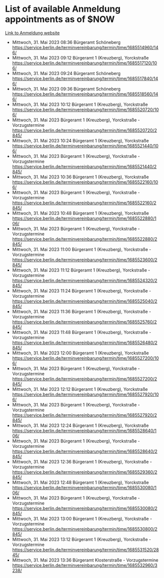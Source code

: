# List of available Anmeldung appointments as of $NOW
[Link to Anmeldung website](https://service.berlin.de/terminvereinbarung/termin/tag.php?termin=1&anliegen[]=120686&dienstleisterlist=122210,122217,327316,122219,327312,122227,327314,122231,327346,122243,327348,122254,122252,329742,122260,329745,122262,329748,122271,327278,122273,327274,122277,327276,330436,122280,327294,122282,327290,122284,327292,122291,327270,122285,327266,122286,327264,122296,327268,150230,329760,122297,327286,122294,327284,122312,329763,122314,329775,122304,327330,122311,327334,122309,327332,317869,122281,327352,122279,329772,122283,122276,327324,122274,327326,122267,329766,122246,327318,122251,327320,122257,327322,122208,327298,122226,327300&herkunft=http%3A%2F%2Fservice.berlin.de%2Fdienstleistung%2F120686%2F)
- Mittwoch, 31. Mai 2023 08:36 Bürgeramt Schöneberg https://service.berlin.de/terminvereinbarung/termin/time/1685514960/146/
- Mittwoch, 31. Mai 2023 09:12 Bürgeramt 1 (Kreuzberg), Yorckstraße https://service.berlin.de/terminvereinbarung/termin/time/1685517120/106/
- Mittwoch, 31. Mai 2023 09:24 Bürgeramt Schöneberg https://service.berlin.de/terminvereinbarung/termin/time/1685517840/146/
- Mittwoch, 31. Mai 2023 09:36 Bürgeramt Schöneberg https://service.berlin.de/terminvereinbarung/termin/time/1685518560/146/
- Mittwoch, 31. Mai 2023 10:12 Bürgeramt 1 (Kreuzberg), Yorckstraße https://service.berlin.de/terminvereinbarung/termin/time/1685520720/106/
- Mittwoch, 31. Mai 2023  Bürgeramt 1 (Kreuzberg), Yorckstraße - Vorzugstermine https://service.berlin.de/terminvereinbarung/termin/time/1685520720/2845/
- Mittwoch, 31. Mai 2023 10:24 Bürgeramt 1 (Kreuzberg), Yorckstraße https://service.berlin.de/terminvereinbarung/termin/time/1685521440/106/
- Mittwoch, 31. Mai 2023  Bürgeramt 1 (Kreuzberg), Yorckstraße - Vorzugstermine https://service.berlin.de/terminvereinbarung/termin/time/1685521440/2845/
- Mittwoch, 31. Mai 2023 10:36 Bürgeramt 1 (Kreuzberg), Yorckstraße https://service.berlin.de/terminvereinbarung/termin/time/1685522160/106/
- Mittwoch, 31. Mai 2023  Bürgeramt 1 (Kreuzberg), Yorckstraße - Vorzugstermine https://service.berlin.de/terminvereinbarung/termin/time/1685522160/2845/
- Mittwoch, 31. Mai 2023 10:48 Bürgeramt 1 (Kreuzberg), Yorckstraße https://service.berlin.de/terminvereinbarung/termin/time/1685522880/106/
- Mittwoch, 31. Mai 2023  Bürgeramt 1 (Kreuzberg), Yorckstraße - Vorzugstermine https://service.berlin.de/terminvereinbarung/termin/time/1685522880/2845/
- Mittwoch, 31. Mai 2023 11:00 Bürgeramt 1 (Kreuzberg), Yorckstraße - Vorzugstermine https://service.berlin.de/terminvereinbarung/termin/time/1685523600/2845/
- Mittwoch, 31. Mai 2023 11:12 Bürgeramt 1 (Kreuzberg), Yorckstraße - Vorzugstermine https://service.berlin.de/terminvereinbarung/termin/time/1685524320/2845/
- Mittwoch, 31. Mai 2023 11:24 Bürgeramt 1 (Kreuzberg), Yorckstraße - Vorzugstermine https://service.berlin.de/terminvereinbarung/termin/time/1685525040/2845/
- Mittwoch, 31. Mai 2023 11:36 Bürgeramt 1 (Kreuzberg), Yorckstraße - Vorzugstermine https://service.berlin.de/terminvereinbarung/termin/time/1685525760/2845/
- Mittwoch, 31. Mai 2023 11:48 Bürgeramt 1 (Kreuzberg), Yorckstraße - Vorzugstermine https://service.berlin.de/terminvereinbarung/termin/time/1685526480/2845/
- Mittwoch, 31. Mai 2023 12:00 Bürgeramt 1 (Kreuzberg), Yorckstraße https://service.berlin.de/terminvereinbarung/termin/time/1685527200/106/
- Mittwoch, 31. Mai 2023  Bürgeramt 1 (Kreuzberg), Yorckstraße - Vorzugstermine https://service.berlin.de/terminvereinbarung/termin/time/1685527200/2845/
- Mittwoch, 31. Mai 2023 12:12 Bürgeramt 1 (Kreuzberg), Yorckstraße https://service.berlin.de/terminvereinbarung/termin/time/1685527920/106/
- Mittwoch, 31. Mai 2023  Bürgeramt 1 (Kreuzberg), Yorckstraße - Vorzugstermine https://service.berlin.de/terminvereinbarung/termin/time/1685527920/2845/
- Mittwoch, 31. Mai 2023 12:24 Bürgeramt 1 (Kreuzberg), Yorckstraße https://service.berlin.de/terminvereinbarung/termin/time/1685528640/106/
- Mittwoch, 31. Mai 2023  Bürgeramt 1 (Kreuzberg), Yorckstraße - Vorzugstermine https://service.berlin.de/terminvereinbarung/termin/time/1685528640/2845/
- Mittwoch, 31. Mai 2023 12:36 Bürgeramt 1 (Kreuzberg), Yorckstraße - Vorzugstermine https://service.berlin.de/terminvereinbarung/termin/time/1685529360/2845/
- Mittwoch, 31. Mai 2023 12:48 Bürgeramt 1 (Kreuzberg), Yorckstraße https://service.berlin.de/terminvereinbarung/termin/time/1685530080/106/
- Mittwoch, 31. Mai 2023  Bürgeramt 1 (Kreuzberg), Yorckstraße - Vorzugstermine https://service.berlin.de/terminvereinbarung/termin/time/1685530080/2845/
- Mittwoch, 31. Mai 2023 13:00 Bürgeramt 1 (Kreuzberg), Yorckstraße - Vorzugstermine https://service.berlin.de/terminvereinbarung/termin/time/1685530800/2845/
- Mittwoch, 31. Mai 2023 13:12 Bürgeramt 1 (Kreuzberg), Yorckstraße - Vorzugstermine https://service.berlin.de/terminvereinbarung/termin/time/1685531520/2845/
- Mittwoch, 31. Mai 2023 13:36 Bürgeramt Klosterstraße - Vorzugstermine https://service.berlin.de/terminvereinbarung/termin/time/1685532960/3238/
